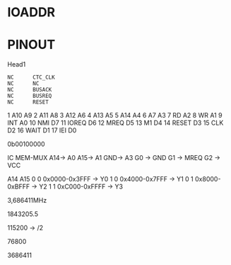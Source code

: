 # IOADDR

# PINOUT

Head1

    NC      CTC_CLK
    NC      NC
    NC      BUSACK
    NC      BUSREQ
    NC      RESET

1   A10     A9
2   A11     A8
3   A12     A6
4   A13     A5
5   A14     A4
6   A7      A3
7   RD      A2
8   WR      A1
9   INT     A0
10  NMI     D7
11  IOREQ   D6
12  MREQ    D5
13  M1      D4
14  RESET   D3
15  CLK     D2
16  WAIT    D1
17  IEI     D0



0b00100000








IC MEM-MUX
A14-> A0
A15-> A1
GND-> A3
G0 -> GND
G1 -> MREQ
G2 -> VCC


A14 A15 
0   0   0x0000-0x3FFF   ->  Y0
1   0   0x4000-0x7FFF   ->  Y1
0   1   0x8000-0xBFFF   ->  Y2
1   1   0xC000-0xFFFF   ->  Y3








3,686411MHz


1843205.5



115200 -> /2 



76800

3686411
